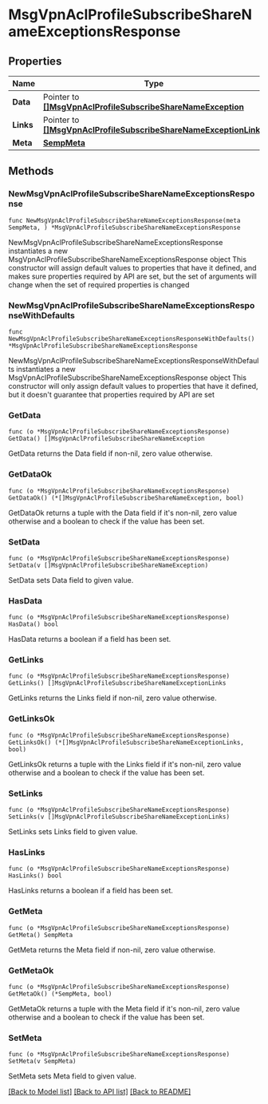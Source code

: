 # MsgVpnAclProfileSubscribeShareNameExceptionsResponse

## Properties

Name | Type | Description | Notes
------------ | ------------- | ------------- | -------------
**Data** | Pointer to [**[]MsgVpnAclProfileSubscribeShareNameException**](MsgVpnAclProfileSubscribeShareNameException.md) |  | [optional] 
**Links** | Pointer to [**[]MsgVpnAclProfileSubscribeShareNameExceptionLinks**](MsgVpnAclProfileSubscribeShareNameExceptionLinks.md) |  | [optional] 
**Meta** | [**SempMeta**](SempMeta.md) |  | 

## Methods

### NewMsgVpnAclProfileSubscribeShareNameExceptionsResponse

`func NewMsgVpnAclProfileSubscribeShareNameExceptionsResponse(meta SempMeta, ) *MsgVpnAclProfileSubscribeShareNameExceptionsResponse`

NewMsgVpnAclProfileSubscribeShareNameExceptionsResponse instantiates a new MsgVpnAclProfileSubscribeShareNameExceptionsResponse object
This constructor will assign default values to properties that have it defined,
and makes sure properties required by API are set, but the set of arguments
will change when the set of required properties is changed

### NewMsgVpnAclProfileSubscribeShareNameExceptionsResponseWithDefaults

`func NewMsgVpnAclProfileSubscribeShareNameExceptionsResponseWithDefaults() *MsgVpnAclProfileSubscribeShareNameExceptionsResponse`

NewMsgVpnAclProfileSubscribeShareNameExceptionsResponseWithDefaults instantiates a new MsgVpnAclProfileSubscribeShareNameExceptionsResponse object
This constructor will only assign default values to properties that have it defined,
but it doesn't guarantee that properties required by API are set

### GetData

`func (o *MsgVpnAclProfileSubscribeShareNameExceptionsResponse) GetData() []MsgVpnAclProfileSubscribeShareNameException`

GetData returns the Data field if non-nil, zero value otherwise.

### GetDataOk

`func (o *MsgVpnAclProfileSubscribeShareNameExceptionsResponse) GetDataOk() (*[]MsgVpnAclProfileSubscribeShareNameException, bool)`

GetDataOk returns a tuple with the Data field if it's non-nil, zero value otherwise
and a boolean to check if the value has been set.

### SetData

`func (o *MsgVpnAclProfileSubscribeShareNameExceptionsResponse) SetData(v []MsgVpnAclProfileSubscribeShareNameException)`

SetData sets Data field to given value.

### HasData

`func (o *MsgVpnAclProfileSubscribeShareNameExceptionsResponse) HasData() bool`

HasData returns a boolean if a field has been set.

### GetLinks

`func (o *MsgVpnAclProfileSubscribeShareNameExceptionsResponse) GetLinks() []MsgVpnAclProfileSubscribeShareNameExceptionLinks`

GetLinks returns the Links field if non-nil, zero value otherwise.

### GetLinksOk

`func (o *MsgVpnAclProfileSubscribeShareNameExceptionsResponse) GetLinksOk() (*[]MsgVpnAclProfileSubscribeShareNameExceptionLinks, bool)`

GetLinksOk returns a tuple with the Links field if it's non-nil, zero value otherwise
and a boolean to check if the value has been set.

### SetLinks

`func (o *MsgVpnAclProfileSubscribeShareNameExceptionsResponse) SetLinks(v []MsgVpnAclProfileSubscribeShareNameExceptionLinks)`

SetLinks sets Links field to given value.

### HasLinks

`func (o *MsgVpnAclProfileSubscribeShareNameExceptionsResponse) HasLinks() bool`

HasLinks returns a boolean if a field has been set.

### GetMeta

`func (o *MsgVpnAclProfileSubscribeShareNameExceptionsResponse) GetMeta() SempMeta`

GetMeta returns the Meta field if non-nil, zero value otherwise.

### GetMetaOk

`func (o *MsgVpnAclProfileSubscribeShareNameExceptionsResponse) GetMetaOk() (*SempMeta, bool)`

GetMetaOk returns a tuple with the Meta field if it's non-nil, zero value otherwise
and a boolean to check if the value has been set.

### SetMeta

`func (o *MsgVpnAclProfileSubscribeShareNameExceptionsResponse) SetMeta(v SempMeta)`

SetMeta sets Meta field to given value.



[[Back to Model list]](../README.md#documentation-for-models) [[Back to API list]](../README.md#documentation-for-api-endpoints) [[Back to README]](../README.md)


